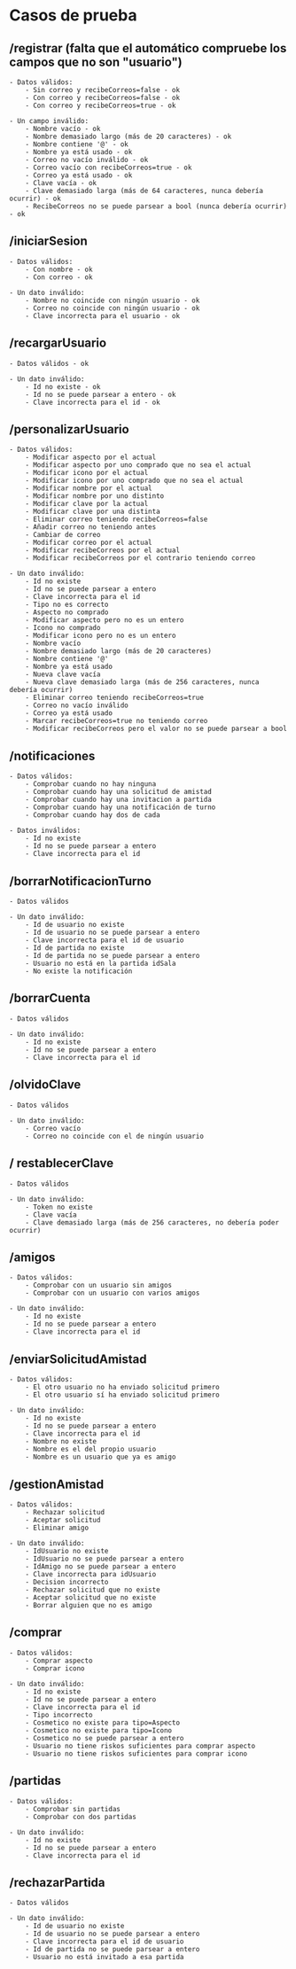 # Casos de prueba

## /registrar (falta que el automático compruebe los campos que no son "usuario")

	- Datos válidos:
		- Sin correo y recibeCorreos=false - ok
		- Con correo y recibeCorreos=false - ok
		- Con correo y recibeCorreos=true - ok

	- Un campo inválido:
		- Nombre vacío - ok
		- Nombre demasiado largo (más de 20 caracteres) - ok
		- Nombre contiene '@' - ok
		- Nombre ya está usado - ok
		- Correo no vacío inválido - ok
		- Correo vacío con recibeCorreos=true - ok
		- Correo ya está usado - ok
		- Clave vacía - ok
		- Clave demasiado larga (más de 64 caracteres, nunca debería ocurrir) - ok
		- RecibeCorreos no se puede parsear a bool (nunca debería ocurrir) - ok

## /iniciarSesion

	- Datos válidos:
		- Con nombre - ok
		- Con correo - ok

	- Un dato inválido:
		- Nombre no coincide con ningún usuario - ok
		- Correo no coincide con ningún usuario - ok
		- Clave incorrecta para el usuario - ok

## /recargarUsuario

	- Datos válidos - ok

	- Un dato inválido:
		- Id no existe - ok
		- Id no se puede parsear a entero - ok
		- Clave incorrecta para el id - ok

## /personalizarUsuario

	- Datos válidos:
		- Modificar aspecto por el actual
		- Modificar aspecto por uno comprado que no sea el actual
		- Modificar icono por el actual
		- Modificar icono por uno comprado que no sea el actual
		- Modificar nombre por el actual
		- Modificar nombre por uno distinto
		- Modificar clave por la actual
		- Modificar clave por una distinta
		- Eliminar correo teniendo recibeCorreos=false
		- Añadir correo no teniendo antes
		- Cambiar de correo
		- Modificar correo por el actual
		- Modificar recibeCorreos por el actual
		- Modificar recibeCorreos por el contrario teniendo correo

	- Un dato inválido:
		- Id no existe
		- Id no se puede parsear a entero
		- Clave incorrecta para el id
		- Tipo no es correcto
		- Aspecto no comprado
		- Modificar aspecto pero no es un entero
		- Icono no comprado
		- Modificar icono pero no es un entero
		- Nombre vacío
		- Nombre demasiado largo (más de 20 caracteres)
		- Nombre contiene '@'
		- Nombre ya está usado
		- Nueva clave vacía
		- Nueva clave demasiado larga (más de 256 caracteres, nunca debería ocurrir)
		- Eliminar correo teniendo recibeCorreos=true
		- Correo no vacío inválido
		- Correo ya está usado
		- Marcar recibeCorreos=true no teniendo correo
		- Modificar recibeCorreos pero el valor no se puede parsear a bool

## /notificaciones

	- Datos válidos:
		- Comprobar cuando no hay ninguna
		- Comprobar cuando hay una solicitud de amistad
		- Comprobar cuando hay una invitacion a partida
		- Comprobar cuando hay una notificación de turno
		- Comprobar cuando hay dos de cada

	- Datos inválidos:
		- Id no existe
		- Id no se puede parsear a entero
		- Clave incorrecta para el id

## /borrarNotificacionTurno

	- Datos válidos

	- Un dato inválido:
		- Id de usuario no existe
		- Id de usuario no se puede parsear a entero
		- Clave incorrecta para el id de usuario
		- Id de partida no existe
		- Id de partida no se puede parsear a entero
		- Usuario no está en la partida idSala
		- No existe la notificación

## /borrarCuenta

	- Datos válidos

	- Un dato inválido:
		- Id no existe
		- Id no se puede parsear a entero
		- Clave incorrecta para el id

## /olvidoClave

	- Datos válidos

	- Un dato inválido:
		- Correo vacío
		- Correo no coincide con el de ningún usuario

## / restablecerClave

	- Datos válidos

	- Un dato inválido:
		- Token no existe
		- Clave vacía
		- Clave demasiado larga (más de 256 caracteres, no debería poder ocurrir)

## /amigos

	- Datos válidos:
		- Comprobar con un usuario sin amigos
		- Comprobar con un usuario con varios amigos

	- Un dato inválido:
		- Id no existe
		- Id no se puede parsear a entero
		- Clave incorrecta para el id

## /enviarSolicitudAmistad

	- Datos válidos:
		- El otro usuario no ha enviado solicitud primero
		- El otro usuario sí ha enviado solicitud primero

	- Un dato inválido:
		- Id no existe
		- Id no se puede parsear a entero
		- Clave incorrecta para el id
		- Nombre no existe
		- Nombre es el del propio usuario
		- Nombre es un usuario que ya es amigo

## /gestionAmistad

	- Datos válidos:
		- Rechazar solicitud
		- Aceptar solicitud
		- Eliminar amigo

	- Un dato inválido:
		- IdUsuario no existe
		- IdUsuario no se puede parsear a entero
		- IdAmigo no se puede parsear a entero
		- Clave incorrecta para idUsuario
		- Decision incorrecto
		- Rechazar solicitud que no existe
		- Aceptar solicitud que no existe
		- Borrar alguien que no es amigo

## /comprar

	- Datos válidos:
		- Comprar aspecto
		- Comprar icono

	- Un dato inválido:
		- Id no existe
		- Id no se puede parsear a entero
		- Clave incorrecta para el id
		- Tipo incorrecto
		- Cosmetico no existe para tipo=Aspecto
		- Cosmetico no existe para tipo=Icono
		- Cosmetico no se puede parsear a entero
		- Usuario no tiene riskos suficientes para comprar aspecto
		- Usuario no tiene riskos suficientes para comprar icono

## /partidas

	- Datos válidos:
		- Comprobar sin partidas
		- Comprobar con dos partidas

	- Un dato inválido:
		- Id no existe
		- Id no se puede parsear a entero
		- Clave incorrecta para el id

## /rechazarPartida

	- Datos válidos

	- Un dato inválido:
		- Id de usuario no existe
		- Id de usuario no se puede parsear a entero
		- Clave incorrecta para el id de usuario
		- Id de partida no se puede parsear a entero
		- Usuario no está invitado a esa partida